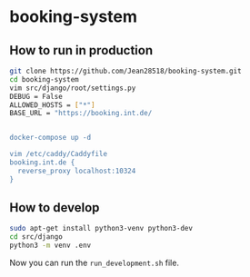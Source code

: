# booking-system

## How to run in production

```bash
git clone https://github.com/Jean28518/booking-system.git
cd booking-system
vim src/django/root/settings.py
DEBUG = False
ALLOWED_HOSTS = ["*"]
BASE_URL = "https://booking.int.de/


docker-compose up -d

vim /etc/caddy/Caddyfile
booking.int.de {
  reverse_proxy localhost:10324
}
```

## How to develop

```bash
sudo apt-get install python3-venv python3-dev
cd src/django
python3 -m venv .env
```

Now you can run the `run_development.sh` file.
